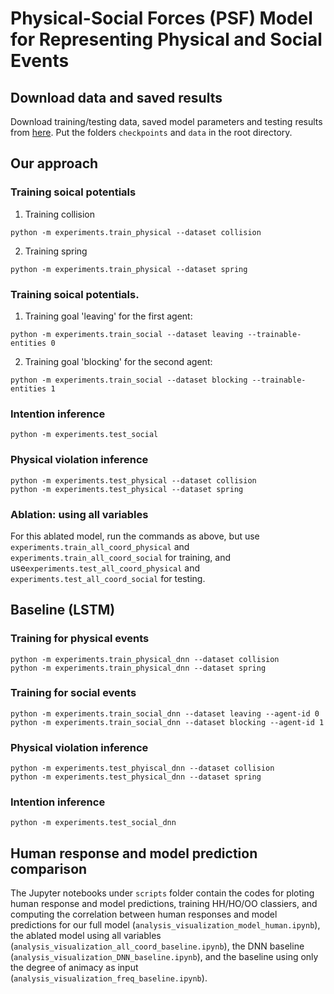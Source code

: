 # Physical-Social Forces (PSF) Model for Representing Physical and Social Events

## Download data and saved results
Download training/testing data, saved model parameters and testing results from [here](https://www.tshu.io/HeiderSimmel/GenCoord-DataModel.zip). Put the folders `checkpoints` and `data` in the root directory.

## Our approach
### Training soical potentials

1. Training collision
```
python -m experiments.train_physical --dataset collision
``` 

2. Training spring
```
python -m experiments.train_physical --dataset spring
```

### Training soical potentials.

1. Training goal 'leaving' for the first agent:
```
python -m experiments.train_social --dataset leaving --trainable-entities 0
```

2. Training goal 'blocking' for the second agent:
```
python -m experiments.train_social --dataset blocking --trainable-entities 1
```

### Intention inference
```
python -m experiments.test_social
```

### Physical violation inference
```
python -m experiments.test_physical --dataset collision
python -m experiments.test_physical --dataset spring
```


### Ablation: using all variables
For this ablated model, run the commands as above, but use `experiments.train_all_coord_physical` and `experiments.train_all_coord_social` for training, and use`experiments.test_all_coord_physical` and `experiments.test_all_coord_social` for testing.


## Baseline (LSTM)

### Training for physical events
```
python -m experiments.train_physical_dnn --dataset collision
python -m experiments.train_physical_dnn --dataset spring
```

### Training for social events
```
python -m experiments.train_social_dnn --dataset leaving --agent-id 0
python -m experiments.train_social_dnn --dataset blocking --agent-id 1
```

### Physical violation inference
```
python -m experiments.test_phyiscal_dnn --dataset collision
python -m experiments.test_physical_dnn --dataset spring
```

### Intention inference
```
python -m experiments.test_social_dnn
```

## Human response and model prediction comparison

The Jupyter notebooks under `scripts` folder contain the codes for ploting human response and model predictions, training HH/HO/OO classiers, and computing the correlation between human responses and model predictions for our full model (`analysis_visualization_model_human.ipynb`), the ablated model using all variables (`analysis_visualization_all_coord_baseline.ipynb`), the DNN baseline (`analysis_visualization_DNN_baseline.ipynb`), and the baseline using only the degree of animacy as input (`analysis_visualization_freq_baseline.ipynb`).








